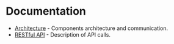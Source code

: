 Documentation
==================

  * [Architecture](Architecture.md) - Components architecture and communication.
  * [RESTful API](API.md) - Description of API calls.



